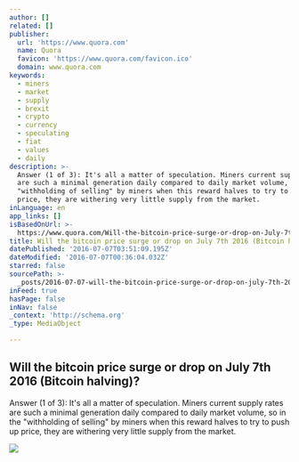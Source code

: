 ```yaml
---
author: []
related: []
publisher:
  url: 'https://www.quora.com'
  name: Quora
  favicon: 'https://www.quora.com/favicon.ico'
  domain: www.quora.com
keywords:
  - miners
  - market
  - supply
  - brexit
  - crypto
  - currency
  - speculating
  - fiat
  - values
  - daily
description: >-
  Answer (1 of 3): It's all a matter of speculation. Miners current supply rates
  are such a minimal generation daily compared to daily market volume, so in the
  "withholding of selling" by miners when this reward halves to try to push up
  price, they are withering very little supply from the market.
inLanguage: en
app_links: []
isBasedOnUrl: >-
  https://www.quora.com/Will-the-bitcoin-price-surge-or-drop-on-July-7th-2016-Bitcoin-halving
title: Will the bitcoin price surge or drop on July 7th 2016 (Bitcoin halving)?
datePublished: '2016-07-07T03:51:09.195Z'
dateModified: '2016-07-07T00:36:04.032Z'
starred: false
sourcePath: >-
  _posts/2016-07-07-will-the-bitcoin-price-surge-or-drop-on-july-7th-2016-bitco.md
inFeed: true
hasPage: false
inNav: false
_context: 'http://schema.org'
_type: MediaObject

---
```

<article style=""><h1>Will the bitcoin price surge or drop on July 7th 2016 (Bitcoin halving)?</h1><p>Answer (1 of 3): It's all a matter of speculation. Miners current supply rates are such a minimal generation daily compared to daily market volume, so in the "withholding of selling" by miners when this reward halves to try to push up price, they are withering very little supply from the market.</p><img src="https://qsf.ec.quoracdn.net/-images.new_grid.fb_share_default.pnge6dde9cfa6e03c43.png" /></article>